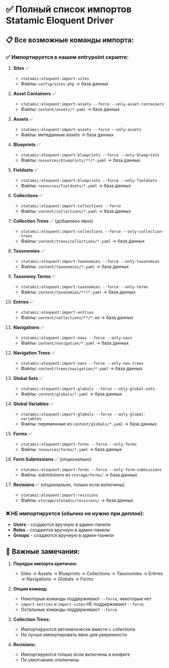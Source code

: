 # ✅ Полный список импортов Statamic Eloquent Driver

## 📋 Все возможные команды импорта:

### ✅ Импортируется в нашем entrypoint скрипте:

1. **Sites** ✅
   - `statamic:eloquent:import-sites`
   - Файлы: `config/sites.php` → база данных

2. **Asset Containers** ✅
   - `statamic:eloquent:import-assets --force --only-asset-containers`
   - Файлы: `content/assets/*.yaml` → база данных

3. **Assets** ✅
   - `statamic:eloquent:import-assets --force --only-assets`
   - Файлы: метаданные assets → база данных

4. **Blueprints** ✅
   - `statamic:eloquent:import-blueprints --force --only-blueprints`
   - Файлы: `resources/blueprints/**/*.yaml` → база данных

5. **Fieldsets** ✅
   - `statamic:eloquent:import-blueprints --force --only-fieldsets`
   - Файлы: `resources/fieldsets/*.yaml` → база данных

6. **Collections** ✅
   - `statamic:eloquent:import-collections --force`
   - Файлы: `content/collections/*.yaml` → база данных

7. **Collection Trees** ✅ (добавлено явно)
   - `statamic:eloquent:import-collections --force --only-collection-trees`
   - Файлы: `content/trees/collections/*.yaml` → база данных

8. **Taxonomies** ✅
   - `statamic:eloquent:import-taxonomies --force --only-taxonomies`
   - Файлы: `content/taxonomies/*.yaml` → база данных

9. **Taxonomy Terms** ✅
   - `statamic:eloquent:import-taxonomies --force --only-terms`
   - Файлы: `content/taxonomies/**/*.yaml` → база данных

10. **Entries** ✅
    - `statamic:eloquent:import-entries`
    - Файлы: `content/collections/**/*.md` → база данных

11. **Navigations** ✅
    - `statamic:eloquent:import-navs --force --only-navs`
    - Файлы: `content/navigation/*.yaml` → база данных

12. **Navigation Trees** ✅
    - `statamic:eloquent:import-navs --force --only-nav-trees`
    - Файлы: `content/trees/navigation/*.yaml` → база данных

13. **Global Sets** ✅
    - `statamic:eloquent:import-globals --force --only-global-sets`
    - Файлы: `content/globals/*.yaml` → база данных

14. **Global Variables** ✅
    - `statamic:eloquent:import-globals --force --only-global-variables`
    - Файлы: переменные из `content/globals/*.yaml` → база данных

15. **Forms** ✅
    - `statamic:eloquent:import-forms --force --only-forms`
    - Файлы: `resources/forms/*.yaml` → база данных

16. **Form Submissions** ✅ (опционально)
    - `statamic:eloquent:import-forms --force --only-form-submissions`
    - Файлы: submissions из `storage/forms/` → база данных

17. **Revisions** ✅ (опционально, только если включены)
    - `statamic:eloquent:import-revisions`
    - Файлы: `storage/statamic/revisions/` → база данных

### ❌ НЕ импортируется (обычно не нужно при деплое):

- **Users** - создаются вручную в админ-панели
- **Roles** - создаются вручную в админ-панели
- **Groups** - создаются вручную в админ-панели

## 📝 Важные замечания:

1. **Порядок импорта критичен:**
   - Sites → Assets → Blueprints → Collections → Taxonomies → Entries → Navigations → Globals → Forms

2. **Опции команд:**
   - Некоторые команды поддерживают `--force`, некоторые нет
   - `import-entries` и `import-sites` НЕ поддерживают `--force`
   - Остальные команды поддерживают `--force`

3. **Collection Trees:**
   - Импортируются автоматически вместе с collections
   - Но лучше импортировать явно для уверенности

4. **Revisions:**
   - Импортируются только если включены в конфиге
   - По умолчанию отключены


